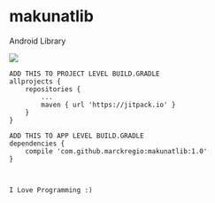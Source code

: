 # makunatlib
Android Library

[![](https://jitpack.io/v/marckregio/makunatlib.svg)](https://jitpack.io/#marckregio/makunatlib)

	ADD THIS TO PROJECT LEVEL BUILD.GRADLE
	allprojects {
		repositories {
			...
			maven { url 'https://jitpack.io' }
		}
	}
	
	ADD THIS TO APP LEVEL BUILD.GRADLE
	dependencies {
		compile 'com.github.marckregio:makunatlib:1.0'
	}
	
	
	
	I Love Programming :) 
